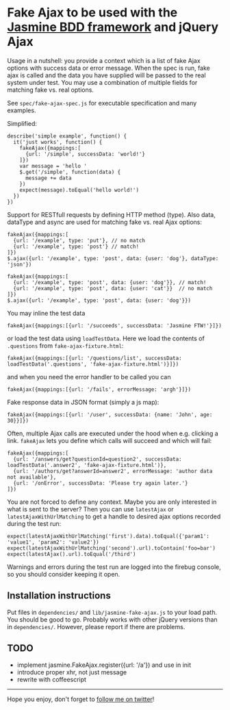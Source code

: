 # Fake Ajax to be used with the [Jasmine BDD framework](http://pivotal.github.com/jasmine/) and jQuery Ajax

Usage in a nutshell: you provide a context which is a list of fake Ajax options with success data or error message. When the spec is run, fake ajax is called and the data you have supplied will be passed to the real system under test. You may use a combination of multiple fields for matching fake vs. real options.

See `spec/fake-ajax-spec.js` for executable specification and many examples.

Simplified:

    describe('simple example', function() {
      it('just works', function() {
        fakeAjax({mappings:[
          {url: '/simple', successData: 'world!'}
        ]})
        var message = 'hello '
        $.get('/simple', function(data) {
          message += data
        })
        expect(message).toEqual('hello world!')
      })
    })

Support for RESTfull requests by defining HTTP method (type). Also data, dataType and async are used for matching fake vs. real Ajax options:

    fakeAjax({mappings:[
      {url: '/example', type: 'put'}, // no match
      {url: '/example', type: 'post'} // match!
    ]})
    $.ajax({url: '/example', type: 'post', data: {user: 'dog'}, dataType: 'json'})

    fakeAjax({mappings:[
      {url: '/example', type: 'post', data: {user: 'dog'}}, // match!
      {url: '/example', type: 'post', data: {user: 'cat'}}  // no match
    ]})
    $.ajax({url: '/example', type: 'post', data: {user: 'dog'}})

You may inline the test data

    fakeAjax({mappings:[{url: '/succeeds', successData: 'Jasmine FTW!'}]})

or load the test data using `loadTestData`. Here we load the contents of `.questions` from `fake-ajax-fixture.html`:

    fakeAjax({mappings:[{url: '/questions/list', successData: loadTestData('.questions', 'fake-ajax-fixture.html')}]})

and when you need the error handler to be called you can

    fakeAjax({mappings:[{url: '/fails', errorMessage: 'argh'}]})

Fake response data in JSON format (simply a js map):

    fakeAjax({mappings:[{url: '/user', successData: {name: 'John', age: 30}}]})

Often, multiple Ajax calls are executed under the hood when e.g. clicking a link. `fakeAjax` lets you define which calls will succeed and which will fail:

    fakeAjax({mappings:[
      {url: '/answers/get?questionId=question2', successData: loadTestData('.answer2', 'fake-ajax-fixture.html')},
      {url: '/authors/get?answerId=answer2', errorMessage: 'author data not available'},
      {url: '/onError', successData: 'Please try again later.'}
    ]})

You are not forced to define any context. Maybe you are only interested in what is sent to the server? Then you can use `latestAjax` or `latestAjaxWithUrlMatching` to get a handle to desired ajax options recorded during the test run:

    expect(latestAjaxWithUrlMatching('first').data).toEqual({'param1': 'value1', 'param2': 'value2'})
    expect(latestAjaxWithUrlMatching('second').url).toContain('foo=bar')
    expect(latestAjax().url).toEqual('/third')

Warnings and errors during the test run are logged into the firebug console, so you should consider keeping it open.

## Installation instructions

Put files in `dependencies/` and `lib/jasmine-fake-ajax.js` to your load path. You should be good to go. Probably works with other jQuery versions than in `dependencies/`. However, please report if there are problems.

## TODO

* implement jasmine.FakeAjax.register({url: '/a'}) and use in init
* introduce proper xhr, not just message
* rewrite with coffeescript

---

Hope you enjoy, don't forget to [follow me on twitter](http://twitter.com/mileskin)!

